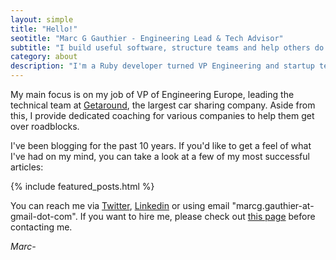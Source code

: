 ```yaml
---
layout: simple
title: "Hello!"
seotitle: "Marc G Gauthier - Engineering Lead & Tech Advisor"
subtitle: "I build useful software, structure teams and help others do the same"
category: about
description: "I'm a Ruby developer turned VP Engineering and startup technical advisor. I blog about software engineering, management and more."
---
```


My main focus is on my job of VP of Engineering Europe, leading the technical team at [Getaround][1], the largest car sharing company. Aside from this, I provide dedicated coaching for various companies to help them get over roadblocks.

I've been blogging for the past 10 years. If you'd like to get a feel of what I've had on my mind, you can take a look at a few of my most successful articles:

{% include featured_posts.html %}

You can reach me via [Twitter][2], [Linkedin][3] or using email "marcg.gauthier-at-gmail-dot-com". If you want to hire me, please check out [this page][4] before contacting me.

_Marc-_

[1]:	https://www.getaround.com/
[2]:	https://twitter.com/marcgg
[3]:	https://www.linkedin.com/in/marcggauthier
[4]:	/hire
